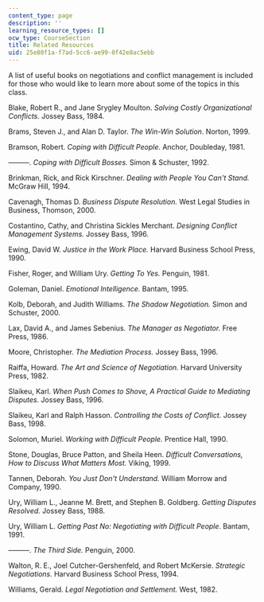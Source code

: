 ```yaml
---
content_type: page
description: ''
learning_resource_types: []
ocw_type: CourseSection
title: Related Resources
uid: 25e80f1a-f7ad-5cc6-ae99-0f42e8ac5ebb
---
```


A list of useful books on negotiations and conflict management is included for those who would like to learn more about some of the topics in this class.

Blake, Robert R., and Jane Srygley Moulton. _Solving Costly Organizational Conflicts._ Jossey Bass, 1984.

Brams, Steven J., and Alan D. Taylor. _The Win-Win Solution_. Norton, 1999.

Bramson, Robert. _Coping with Difficult People._ Anchor, Doubleday, 1981.

———. _Coping with Difficult Bosses._ Simon & Schuster, 1992.

Brinkman, Rick, and Rick Kirschner. _Dealing with People You Can't Stand._ McGraw Hill, 1994.

Cavenagh, Thomas D. _Business Dispute Resolution._ West Legal Studies in Business, Thomson, 2000.

Costantino, Cathy, and Christina Sickles Merchant. _Designing Conflict Management Systems._ Jossey Bass, 1996.

Ewing, David W. _Justice in the Work Place._ Harvard Business School Press, 1990.

Fisher, Roger, and William Ury. _Getting To Yes._ Penguin, 1981.

Goleman, Daniel. _Emotional Intelligence._ Bantam, 1995.

Kolb, Deborah, and Judith Williams. _The Shadow Negotiation._ Simon and Schuster, 2000.

Lax, David A., and James Sebenius. _The Manager as Negotiator._ Free Press, 1986.

Moore, Christopher. _The Mediation Process._ Jossey Bass, 1996.

Raiffa, Howard. _The Art and Science of Negotiation._ Harvard University Press, 1982.

Slaikeu, Karl. _When Push Comes to Shove, A Practical Guide to Mediating Disputes._ Jossey Bass, 1996.

Slaikeu, Karl and Ralph Hasson. _Controlling the Costs of Conflict._ Jossey Bass, 1998.

Solomon, Muriel. _Working with Difficult People._ Prentice Hall, 1990.

Stone, Douglas, Bruce Patton, and Sheila Heen. _Difficult Conversations, How to Discuss What Matters Most._ Viking, 1999.

Tannen, Deborah. _You Just Don't Understand._ William Morrow and Company, 1990.

Ury, William L., Jeanne M. Brett, and Stephen B. Goldberg. _Getting Disputes Resolved._ Jossey Bass, 1988.

Ury, William L. _Getting Past No: Negotiating with Difficult People_. Bantam, 1991.

———. _The Third Side._ Penguin, 2000.

Walton, R. E., Joel Cutcher-Gershenfeld, and Robert McKersie. _Strategic Negotiations._ Harvard Business School Press, 1994.

Williams, Gerald. _Legal Negotiation and Settlement._ West, 1982.